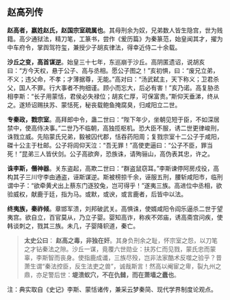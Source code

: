 ## 赵高列传​​

**赵高者，嬴姓赵氏，赵国宗室疏属也**。其母刑余为奴，兄弟数人皆生隐宫，世为贱籍。高少通狱法，精刀笔，工篆书，尝作《爰历篇》为秦篆范，始皇闻其才，擢为中车府令，掌舆驾符玺，兼授少子胡亥律法，得幸近侍二十余载。

**沙丘之变，高首谋逆**。始皇三十七年，东巡崩于沙丘。高阴匿遗诏，说胡亥曰：“方今天权，悬于公子、高与丞相。愿公子图之！”亥初惧，曰：“废兄立弟，不义；违父命，不孝；才薄据尊，无能。”高对曰：“汤武弑主，天下称义；卫君杀父，国人不罪。行大事者不拘细谨。顾小而忘大，后必有害！”亥乃诺。高复胁丞相李斯：“长子用蒙恬，君侯必失禄位；胡亥仁厚，可保富贵。”斯仰天垂涕，终从之。遂矫诏赐扶苏、蒙恬死，秘丧载鲍鱼掩腐臭，归咸阳立二世。

**专秦政，戮宗室**。高拜郎中令，蛊二世曰：“陛下年少，坐朝见短于臣，不如深居禁中，使高侍决事。”二世乃不临朝，高独揽枢机。恐大臣不服，诱二世更律峻刑，诛戮立威。先陷蒙氏兄弟，毅被囚代郡，恬吞药阳周；复戮宗室十二公子于咸阳，磔十公主于杜邮。公子将闾仰天泣：“吾无罪！”高使吏逼曰：“公子不臣，罪当死！”昆弟三人皆伏剑。公子高欲奔，恐族诛，请殉骊山，高伪表其忠，许之。

**诛李斯，僭神器**。关东盗起，高欺二世曰：“群盗鼠窃耳。”李斯谏停阿房戍役，高构其子三川守李由通盗，诬斯谋逆。斯被榜掠千余，诬服五刑，腰斩咸阳市，临刑谓中子：“欲牵黄犬出上蔡东门逐狡兔，岂可得乎！”遂夷三族。高进位中丞相，欲验威权，献鹿于廷，指为马。或默，或谀，或言鹿者，后皆中以法。

**终夷族，秦祚倾**。章邯军溃，刘邦破武关。高惧诛，使婿咸阳令阎乐逼杀二世于望夷宫。欲自立，百官莫从，乃立子婴。婴知高诈，称疾不郊庙，诱高斋宫问疾，使韩谈刺之，戮其三族。未几，子婴降轵道，秦亡。

> **太史公曰**：
>  **赵高之毒，非独在奸**。其身负刑余之耻，怀宗室之怨，以刀笔之才钻秦法之隙。沙丘一谋，竟覆六世勋业：扶苏仁而见戮，蒙氏忠而蒙辜，李斯智而丧身。使指鹿成谶，三族尽殁，岂非法家酷术反噬之验乎？昔萧生谓“秦法控臣，反生法吏之兽”，诚哉斯言！然高以阉宦之卑，裂九州之鼎，亦足警后世：**堤溃蚁穴，不在仇雠，而在萧墙之蠹也**。

注：典实取自《史记》李斯、蒙恬诸传，兼采云梦秦简、现代学界制度论观点。